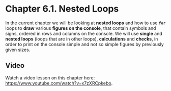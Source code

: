 # Chapter 6.1. Nested Loops

In the current chapter we will be looking at **nested loops** and how to use **`for`** loops to **draw** various **figures on the console**, that contain symbols and signs, ordered in rows and columns on the console. We will use **single** and **nested loops** (loops that are in other loops), **calculations** and **checks**, in order to print on the console simple and not so simple figures by previously given sizes.

## Video

<div class="video-player">
  Watch a video lesson on this chapter here: <a target="\_blank"
  href="https://www.youtube.com/watch?v=x7zXRCpkebo">
  https://www.youtube.com/watch?v=x7zXRCpkebo</a>.
</div>

